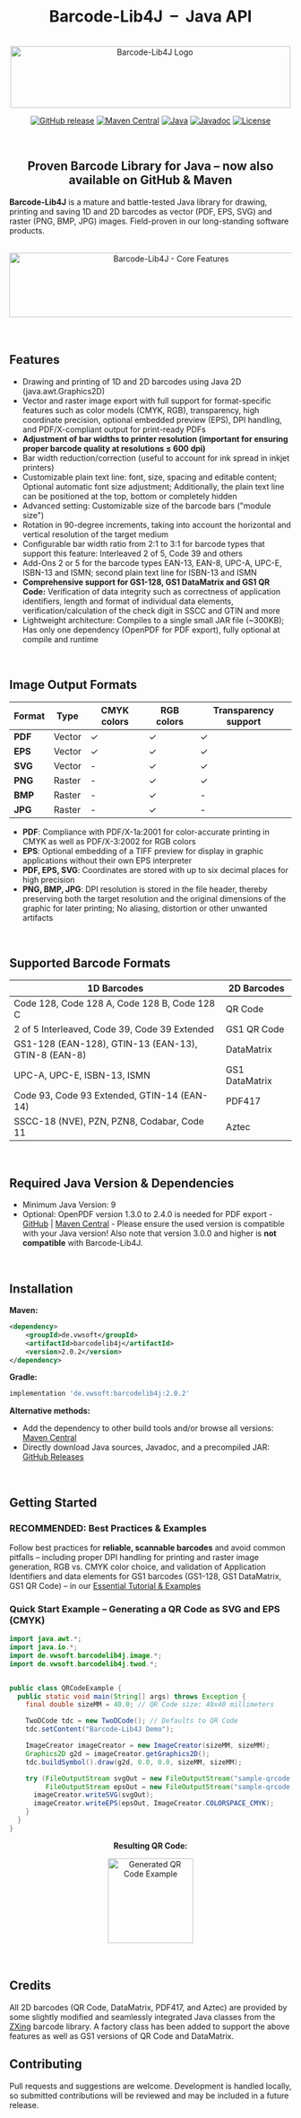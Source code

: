 <h1 align="center">Barcode-Lib4J &nbsp;&ndash;&nbsp; Java API</h1>
<br>
<div align="center">
  <img width="500" height="110" src="https://github.com/user-attachments/assets/ec774370-63be-4db3-9cb4-e6561918a807" alt="Barcode-Lib4J Logo">

  [![GitHub release](https://img.shields.io/github/release/vws-java/Barcode-Lib4J.svg)](https://github.com/vws-java/Barcode-Lib4J/releases)
  [![Maven Central](https://img.shields.io/maven-central/v/de.vwsoft/barcodelib4j.svg)](https://central.sonatype.com/artifact/de.vwsoft/barcodelib4j)
  [![Java](https://img.shields.io/badge/Java-9%2B-blue.svg)](https://www.oracle.com/java/)
  [![Javadoc](https://img.shields.io/badge/Javadoc-API%20Docs-blue.svg)](https://www.vw-software.com/barcode-lib4j-docs/index.html)
  [![License](https://img.shields.io/badge/License-Apache%202.0-blue.svg)](https://opensource.org/licenses/Apache-2.0)

</div>
<br>

<h2 align="center">Proven Barcode Library for Java &ndash; now also available on GitHub & Maven</h2>

**Barcode-Lib4J** is a mature and battle-tested Java library for drawing, printing and saving 1D and 2D barcodes as vector (PDF, EPS, SVG) and raster (PNG, BMP, JPG) images. Field-proven in our long-standing software products.

<br>
<div align="center">
  <img width="780" height="160" style="width:35.1rem;height:7.2rem" src="https://github.com/user-attachments/assets/83189a55-22ff-46d5-88b4-e7f2d6f13ee3" alt="Barcode-Lib4J - Core Features">
</div>
<br>
<br>

## Features
- Drawing and printing of 1D and 2D barcodes using Java 2D (java.awt.Graphics2D)
- Vector and raster image export with full support for format-specific features such as color models (CMYK, RGB), transparency, high coordinate precision, optional embedded preview (EPS), DPI handling, and PDF/X-compliant output for print-ready PDFs
- **Adjustment of bar widths to printer resolution (important for ensuring proper barcode quality at resolutions ≤ 600 dpi)**
- Bar width reduction/correction (useful to account for ink spread in inkjet printers)
- Customizable plain text line: font, size, spacing and editable content; Optional automatic font size adjustment; Additionally, the plain text line can be positioned at the top, bottom or completely hidden
- Advanced setting: Customizable size of the barcode bars ("module size")
- Rotation in 90-degree increments, taking into account the horizontal and vertical resolution of the target medium
- Configurable bar width ratio from 2:1 to 3:1 for barcode types that support this feature: Interleaved 2 of 5, Code 39 and others
- Add-Ons 2 or 5 for the barcode types EAN-13, EAN-8, UPC-A, UPC-E, ISBN-13 and ISMN; second plain text line for ISBN-13 and ISMN
- **Comprehensive support for GS1-128, GS1 DataMatrix and GS1 QR Code:** Verification of data integrity such as correctness of application identifiers, length and format of individual data elements, verification/calculation of the check digit in SSCC and GTIN and more
- Lightweight architecture: Compiles to a single small JAR file (~300KB); Has only one dependency (OpenPDF for PDF export), fully optional at compile and runtime
<br>

## Image Output Formats
| Format | Type | CMYK colors | RGB colors | Transparency support |
|--------|---------------|------|-----|---------------------------|
| **PDF** | Vector | ✓ | ✓ | ✓ |
| **EPS** | Vector | ✓ | ✓ | ✓ |
| **SVG** | Vector | - | ✓ | ✓ |
| **PNG** | Raster | - | ✓ | ✓ |
| **BMP** | Raster | - | ✓ | - |
| **JPG** | Raster | - | ✓ | - |
- **PDF**: Compliance with PDF/X-1a:2001 for color-accurate printing in CMYK as well as PDF/X-3:2002 for RGB colors
- **EPS**: Optional embedding of a TIFF preview for display in graphic applications without their own EPS interpreter
- **PDF, EPS, SVG**: Coordinates are stored with up to six decimal places for high precision
- **PNG, BMP, JPG**: DPI resolution is stored in the file header, thereby preserving both the target resolution and the original dimensions of the graphic for later printing; No aliasing, distortion or other unwanted artifacts
<br>

## Supported Barcode Formats
| 1D Barcodes | 2D Barcodes |
|-------------|-------------|
| Code 128, Code 128 A, Code 128 B, Code 128 C | QR Code |
| 2 of 5 Interleaved, Code 39, Code 39 Extended | GS1 QR Code |
| GS1-128 (EAN-128), GTIN-13 (EAN-13), GTIN-8 (EAN-8) | DataMatrix |
| UPC-A, UPC-E, ISBN-13, ISMN | GS1 DataMatrix |
| Code 93, Code 93 Extended, GTIN-14 (EAN-14) | PDF417 |
| SSCC-18 (NVE), PZN, PZN8, Codabar, Code 11 | Aztec |
<br>

## Required Java Version & Dependencies
- Minimum Java Version: 9
- Optional: OpenPDF version 1.3.0 to 2.4.0 is needed for PDF export - [GitHub](https://github.com/LibrePDF/OpenPDF) | [Maven Central](https://central.sonatype.com/artifact/com.github.librepdf/openpdf) - Please ensure the used version is compatible with your Java version! Also note that version 3.0.0 and higher is **not compatible** with Barcode-Lib4J.
<br>

## Installation
**Maven:**
```xml
<dependency>
    <groupId>de.vwsoft</groupId>
    <artifactId>barcodelib4j</artifactId>
    <version>2.0.2</version>
</dependency>
```
**Gradle:**
```gradle
implementation 'de.vwsoft:barcodelib4j:2.0.2'
```
**Alternative methods:**
- Add the dependency to other build tools and/or browse all versions: [Maven Central](https://central.sonatype.com/artifact/de.vwsoft/barcodelib4j)
- Directly download Java sources, Javadoc, and a precompiled JAR: [GitHub Releases](../../releases)

<br>

## Getting Started
### RECOMMENDED: Best Practices & Examples
Follow best practices for **reliable, scannable barcodes** and avoid common pitfalls &ndash; including proper DPI handling for printing and raster image generation, RGB vs. CMYK color choice, and validation of Application Identifiers and data elements for GS1 barcodes (GS1-128, GS1 DataMatrix, GS1 QR Code) &ndash; in our [Essential Tutorial & Examples](https://www.vw-software.com/java-barcode-library/#get-started)

### Quick Start Example &ndash; Generating a QR Code as SVG and EPS (CMYK)
```java
import java.awt.*;
import java.io.*;
import de.vwsoft.barcodelib4j.image.*;
import de.vwsoft.barcodelib4j.twod.*;


public class QRCodeExample {
  public static void main(String[] args) throws Exception {
    final double sizeMM = 40.0; // QR Code size: 40x40 millimeters

    TwoDCode tdc = new TwoDCode(); // Defaults to QR Code
    tdc.setContent("Barcode-Lib4J Demo");

    ImageCreator imageCreator = new ImageCreator(sizeMM, sizeMM);
    Graphics2D g2d = imageCreator.getGraphics2D();
    tdc.buildSymbol().draw(g2d, 0.0, 0.0, sizeMM, sizeMM);

    try (FileOutputStream svgOut = new FileOutputStream("sample-qrcode.svg");
         FileOutputStream epsOut = new FileOutputStream("sample-qrcode.eps")) {
      imageCreator.writeSVG(svgOut);
      imageCreator.writeEPS(epsOut, ImageCreator.COLORSPACE_CMYK);
    }
  }
}
```
<div align="center">
  <p><strong>Resulting QR Code:</strong></p>
  <img width="567" height="567" style="width:40mm;height:40mm" src="https://github.com/user-attachments/assets/1916ab09-4004-4ef2-bc27-135263d3cc87" alt="Generated QR Code Example">
</div>

<br>
<br>

## Credits
All 2D barcodes (QR Code, DataMatrix, PDF417, and Aztec) are provided by some slightly modified and seamlessly integrated Java classes from the [ZXing](https://github.com/zxing/zxing) barcode library. A factory class has been added to support the above features as well as GS1 versions of QR Code and DataMatrix.

## Contributing
Pull requests and suggestions are welcome. Development is handled locally, so submitted contributions will be reviewed and may be included in a future release.
